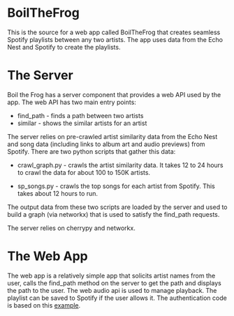 # BoilTheFrog

This is the source for a web app called BoilTheFrog that creates seamless
Spotify playlists between any two artists.  The app uses data from
the Echo Nest and Spotify to create the playlists.

# The Server

Boil the Frog has a server component that provides a web API used by the app. The web API has two main entry points:

 * find_path - finds a path between two artists
 * similar - shows the similar artists for an artist

 The server relies on pre-crawled artist similarity data from the Echo Nest and song data (including links to album art and audio previews) from Spotify.  There are two python scripts that gather this data:
 
* crawl_graph.py - crawls the artist similarity data. It takes 12 to 24 hours to crawl the data for about 100 to 150K artists.
 
* sp_songs.py - crawls the top songs for each artist from Spotify. This takes about 12 hours to run.

The output data from these two scripts are loaded by the server and used to build a graph (via networkx) that is used to satisfy the find_path requests.

The server relies on cherrypy and networkx.


# The Web App
The web app is a relatively simple app that solicits artist names from the user, calls the find_path method on the server to get the path and displays the path to the user. The web audio api is used to manage playback.  The playlist can be saved to Spotify if the user allows it. The authentication code is based on this [example](https://github.com/possan/playlistcreator-example). 

